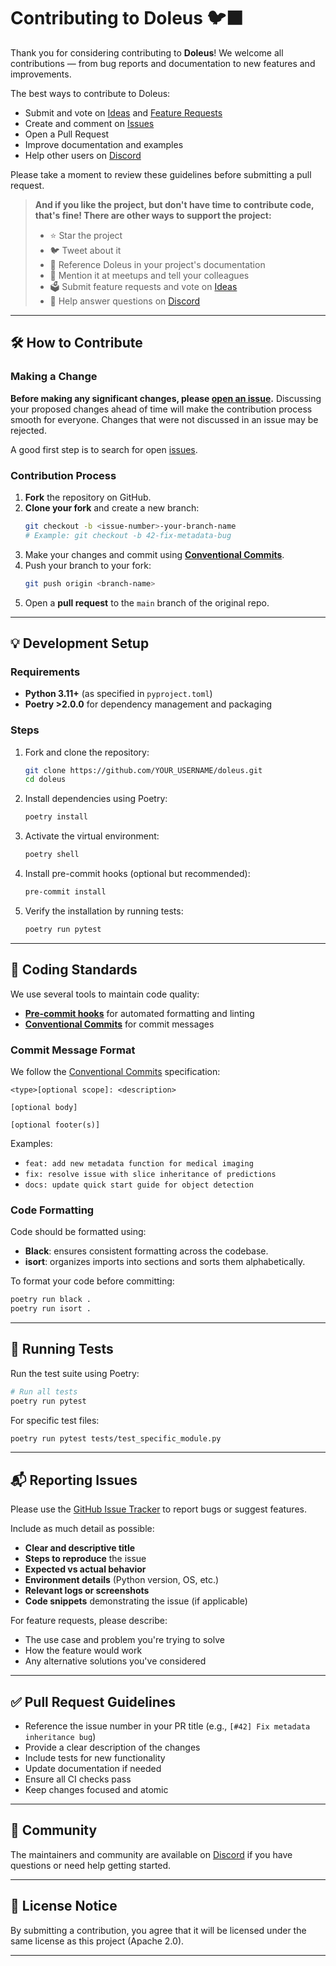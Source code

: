 # Contributing to Doleus 🐦‍⬛

Thank you for considering contributing to **Doleus**! We welcome all contributions — from bug reports and documentation to new features and improvements.

The best ways to contribute to Doleus:

- Submit and vote on [Ideas](https://github.com/doleus/doleus/discussions) and [Feature Requests](https://github.com/doleus/doleus/issues)
- Create and comment on [Issues](https://github.com/doleus/doleus/issues)
- Open a Pull Request
- Improve documentation and examples
- Help other users on [Discord](https://discord.gg/B8SzfbGRA9)

Please take a moment to review these guidelines before submitting a pull request.

> **And if you like the project, but don't have time to contribute code, that's fine! There are other ways to support the project:**
>
> - ⭐ Star the project
> - 🐦 Tweet about it
> - 📝 Reference Doleus in your project's documentation
> - 💬 Mention it at meetups and tell your colleagues
> - 🗳️ Submit feature requests and vote on [Ideas](https://github.com/doleus/doleus/discussions)
> - 🤝 Help answer questions on [Discord](https://discord.gg/B8SzfbGRA9)

---

## 🛠️ How to Contribute

### Making a Change

**Before making any significant changes, please [open an issue](https://github.com/doleus/doleus/issues).** Discussing your proposed changes ahead of time will make the contribution process smooth for everyone. Changes that were not discussed in an issue may be rejected.

A good first step is to search for open [issues](https://github.com/doleus/doleus/issues).

### Contribution Process

1. **Fork** the repository on GitHub.
2. **Clone your fork** and create a new branch:
   ```bash
   git checkout -b <issue-number>-your-branch-name
   # Example: git checkout -b 42-fix-metadata-bug
   ```
3. Make your changes and commit using **[Conventional Commits](https://www.conventionalcommits.org/)**.
4. Push your branch to your fork:
   ```bash
   git push origin <branch-name>
   ```
5. Open a **pull request** to the `main` branch of the original repo.

---

## 💡 Development Setup

### Requirements

- **Python 3.11+** (as specified in `pyproject.toml`)
- **Poetry >2.0.0** for dependency management and packaging

### Steps

1. Fork and clone the repository:

   ```bash
   git clone https://github.com/YOUR_USERNAME/doleus.git
   cd doleus
   ```

2. Install dependencies using Poetry:

   ```bash
   poetry install
   ```

3. Activate the virtual environment:

   ```bash
   poetry shell
   ```

4. Install pre-commit hooks (optional but recommended):

   ```bash
   pre-commit install
   ```

5. Verify the installation by running tests:
   ```bash
   poetry run pytest
   ```

---

## 📏 Coding Standards

We use several tools to maintain code quality:

- **[Pre-commit hooks](https://pre-commit.com/)** for automated formatting and linting
- **[Conventional Commits](https://www.conventionalcommits.org/)** for commit messages

### Commit Message Format

We follow the [Conventional Commits](https://www.conventionalcommits.org/) specification:

```
<type>[optional scope]: <description>

[optional body]

[optional footer(s)]
```

Examples:

- `feat: add new metadata function for medical imaging`
- `fix: resolve issue with slice inheritance of predictions`
- `docs: update quick start guide for object detection`

### Code Formatting

Code should be formatted using:

- **Black**: ensures consistent formatting across the codebase.
- **isort**: organizes imports into sections and sorts them alphabetically.

To format your code before committing:

```bash
poetry run black .
poetry run isort .
```
---

## 🧪 Running Tests

Run the test suite using Poetry:

```bash
# Run all tests
poetry run pytest
```

For specific test files:

```bash
poetry run pytest tests/test_specific_module.py
```

---

## 📬 Reporting Issues

Please use the [GitHub Issue Tracker](https://github.com/doleus/doleus/issues) to report bugs or suggest features.

Include as much detail as possible:

- **Clear and descriptive title**
- **Steps to reproduce** the issue
- **Expected vs actual behavior**
- **Environment details** (Python version, OS, etc.)
- **Relevant logs or screenshots**
- **Code snippets** demonstrating the issue (if applicable)

For feature requests, please describe:

- The use case and problem you're trying to solve
- How the feature would work
- Any alternative solutions you've considered

---

## ✅ Pull Request Guidelines

- Reference the issue number in your PR title (e.g., `[#42] Fix metadata inheritance bug`)
- Provide a clear description of the changes
- Include tests for new functionality
- Update documentation if needed
- Ensure all CI checks pass
- Keep changes focused and atomic

---

## 💬 Community

The maintainers and community are available on [Discord](https://discord.gg/B8SzfbGRA9) if you have questions or need help getting started.

---

## 📄 License Notice

By submitting a contribution, you agree that it will be licensed under the same license as this project (Apache 2.0).

---
